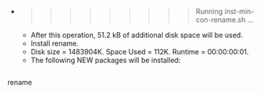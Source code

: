 * >>>>>>>>> Running inst-min-con-rename.sh ...
  * After this operation, 51.2 kB of additional disk space will be used.
  * Install rename.
  * Disk size = 1483904K. Space Used = 112K. Runtime = 00:00:00:01.
  * The following NEW packages will be installed:
  ```bash
rename
  ```
